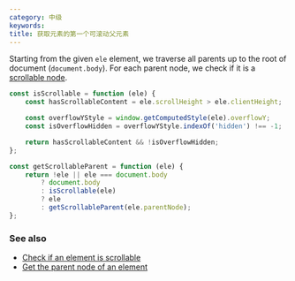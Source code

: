 ```yaml
---
category: 中级
keywords:
title: 获取元素的第一个可滚动父元素
---
```


Starting from the given `ele` element, we traverse all parents up to the root of document (`document.body`). For each parent node, we check if it is a [scrollable node](/check-if-an-element-is-scrollable).

```js
const isScrollable = function (ele) {
    const hasScrollableContent = ele.scrollHeight > ele.clientHeight;

    const overflowYStyle = window.getComputedStyle(ele).overflowY;
    const isOverflowHidden = overflowYStyle.indexOf('hidden') !== -1;

    return hasScrollableContent && !isOverflowHidden;
};

const getScrollableParent = function (ele) {
    return !ele || ele === document.body
        ? document.body
        : isScrollable(ele)
        ? ele
        : getScrollableParent(ele.parentNode);
};
```

### See also

-   [Check if an element is scrollable](/check-if-an-element-is-scrollable)
-   [Get the parent node of an element](/get-the-parent-node-of-an-element)
